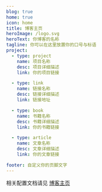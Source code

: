 ```yaml
---
blog: true
home: true
icon: home
title: 博客主页
heroImage: /logo.svg
heroText: 你博客的名称
tagline: 你可以在这里放置你的口号与标语
project:
  - type: project
    name: 项目名称
    desc: 项目详细描述
    link: 你的项目链接

  - type: link
    name: 链接名称
    desc: 链接详细描述
    link: 链接地址

  - type: book
    name: 书籍名称
    desc: 书籍详细描述
    link: 你的书籍链接

  - type: article
    name: 文章名称
    desc: 文章详细描述
    link: 你的文章链接

footer: 自定义你的页脚文字
---
```


相关配置文档请见 [博客主页](https://vuepress-theme.mrhope.site/zh/guide/layout/blog/)

